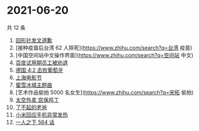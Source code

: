 # 2021-06-20

共 12 条

<!-- BEGIN -->
<!-- 最后更新时间 Sun Jun 20 2021 21:17:38 GMT+0800 (China Standard Time) -->

1. [回形针发文道歉](https://www.zhihu.com/search?q=回形针道歉)
2. [接种疫苗后台湾 62 人猝死](https://www.zhihu.com/search?q=台湾 疫苗)
3. [中国空间站中文操作界面](https://www.zhihu.com/search?q=空间站 中文)
4. [百度试用期员工被劝退](https://www.zhihu.com/search?q=百度员工被劝退)
5. [德国 4:2 击败葡萄牙](https://www.zhihu.com/search?q=德国队)
6. [上海电影节](https://www.zhihu.com/search?q=上海电影节)
7. [蜜雪冰城主题曲](https://www.zhihu.com/search?q=蜜雪冰城)
8. [艺术作品偷拍 5000 名女生](https://www.zhihu.com/search?q=宋拓 偷拍)
9. [太空外卖 宫保鸡丁](https://www.zhihu.com/search?q=太空外卖)
10. [了不起的老爸](https://www.zhihu.com/search?q=了不起的老爸)
11. [小米回应手机异常发热](https://www.zhihu.com/search?q=小米)
12. [一人之下 564 话](https://www.zhihu.com/search?q=一人之下)

<!-- END -->
